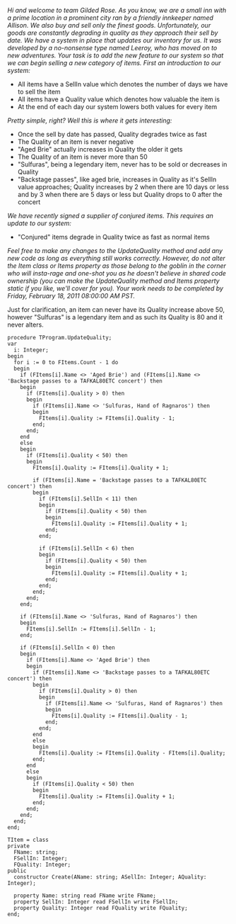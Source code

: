 *Hi and welcome to team Gilded Rose. As you know, we are a small inn with a prime location in a prominent city ran by a friendly innkeeper named Allison. We also buy and sell only the finest goods. Unfortunately, our goods are constantly degrading in quality as they approach their sell by date. We have a system in place that updates our inventory for us. It was developed by a no-nonsense type named Leeroy, who has moved on to new adventures. Your task is to add the new feature to our system so that we can begin selling a new category of items. First an introduction to our system:*

- All items have a SellIn value which denotes the number of days we have to sell the item
- All items have a Quality value which denotes how valuable the item is
- At the end of each day our system lowers both values for every item

*Pretty simple, right? Well this is where it gets interesting:*

- Once the sell by date has passed, Quality degrades twice as fast
- The Quality of an item is never negative
- "Aged Brie" actually increases in Quality the older it gets
- The Quality of an item is never more than 50
- "Sulfuras", being a legendary item, never has to be sold or decreases in Quality
- "Backstage passes", like aged brie, increases in Quality as it's SellIn value approaches; Quality increases by 2 when there are 10 days or less and by 3 when there are 5 days or less but Quality drops to 0 after the concert

*We have recently signed a supplier of conjured items. This requires an update to our system:*

- "Conjured" items degrade in Quality twice as fast as normal items

*Feel free to make any changes to the UpdateQuality method and add any new code as long as everything still works correctly. However, do not alter the Item class or Items property as those belong to the goblin in the corner who will insta-rage and one-shot you as he doesn't believe in shared code ownership (you can make the UpdateQuality method and Items property static if you like, we'll cover for you). Your work needs to be completed by Friday, February 18, 2011 08:00:00 AM PST.*

Just for clarification, an item can never have its Quality increase above 50, however "Sulfuras" is a legendary item and as such its Quality is 80 and it never alters.

    procedure TProgram.UpdateQuality;
    var
      i: Integer;
    begin
      for i := 0 to FItems.Count - 1 do
      begin
        if (FItems[i].Name <> 'Aged Brie') and (FItems[i].Name <> 'Backstage passes to a TAFKAL80ETC concert') then
        begin
          if (FItems[i].Quality > 0) then
          begin
            if (FItems[i].Name <> 'Sulfuras, Hand of Ragnaros') then
            begin
              FItems[i].Quality := FItems[i].Quality - 1;
            end;
          end;
        end
        else
        begin
          if (FItems[i].Quality < 50) then
          begin
            FItems[i].Quality := FItems[i].Quality + 1;
    
            if (FItems[i].Name = 'Backstage passes to a TAFKAL80ETC concert') then
            begin
              if (FItems[i].SellIn < 11) then
              begin
                if (FItems[i].Quality < 50) then
                begin
                  FItems[i].Quality := FItems[i].Quality + 1;
                end;
              end;
    
              if (FItems[i].SellIn < 6) then
              begin
                if (FItems[i].Quality < 50) then
                begin
                  FItems[i].Quality := FItems[i].Quality + 1;
                end;
              end;
            end;
          end;
        end;
    
        if (FItems[i].Name <> 'Sulfuras, Hand of Ragnaros') then
        begin
          FItems[i].SellIn := FItems[i].SellIn - 1;
        end;
    
        if (FItems[i].SellIn < 0) then
        begin
          if (FItems[i].Name <> 'Aged Brie') then
          begin
            if (FItems[i].Name <> 'Backstage passes to a TAFKAL80ETC concert') then
            begin
              if (FItems[i].Quality > 0) then
              begin
                if (FItems[i].Name <> 'Sulfuras, Hand of Ragnaros') then
                begin
                  FItems[i].Quality := FItems[i].Quality - 1;
                end;
              end;
            end
            else
            begin
              FItems[i].Quality := FItems[i].Quality - FItems[i].Quality;
            end;
          end
          else
          begin
            if (FItems[i].Quality < 50) then
            begin
              FItems[i].Quality := FItems[i].Quality + 1;
            end;
          end;
        end;
      end;
    end;
    
    TItem = class
    private
      FName: string;
      FSellIn: Integer;
      FQuality: Integer;
    public
      constructor Create(AName: string; ASellIn: Integer; AQuality: Integer);
    
      property Name: string read FName write FName;
      property SellIn: Integer read FSellIn write FSellIn;
      property Quality: Integer read FQuality write FQuality;
    end;
